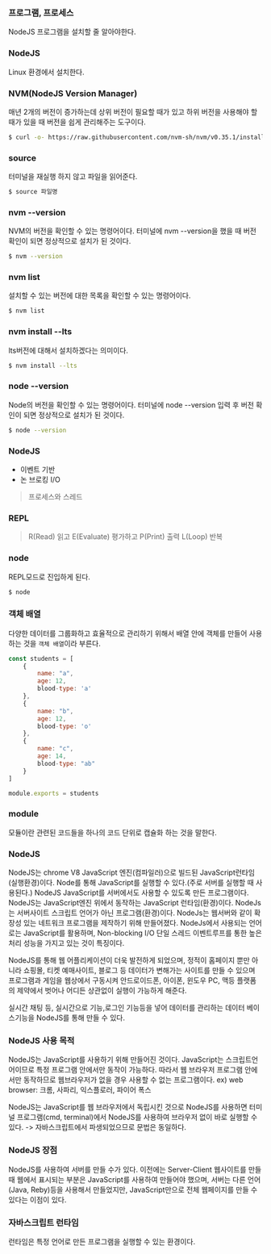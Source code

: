 ### 프로그램, 프로세스
NodeJS 프로그램을 설치할 줄 알아야한다.


### NodeJS
Linux 환경에서 설치한다.


### NVM(NodeJS Version Manager)
매년 2개의 버전이 증가하는데 상위 버전이 필요할 때가 있고
하위 버전을 사용해야 할 때가 있을 때 버전을 쉽게 관리해주는 도구이다.
```sh
$ curl -o- https://raw.githubusercontent.com/nvm-sh/nvm/v0.35.1/install.sh | bash
```

### source 
터미널을 재실행 하지 않고 파일을 읽어준다.
```sh
$ source 파일명
```


### nvm --version
NVM의 버전을 확인할 수 있는 명령어이다.
터미널에 nvm --version을 했을 때 버전 확인이 되면 정상적으로 설치가 된 것이다.
```sh
$ nvm --version
```

### nvm list
설치할 수 있는 버전에 대한 목록을 확인할 수 있는 명령어이다.
```sh
$ nvm list
```


### nvm install --lts
lts버전에 대해서 설치하겠다는 의미이다.
```sh
$ nvm install --lts
```


### node --version
Node의 버전을 확인할 수 있는 명령어이다.
터미널에 node --version 입력 후 버전 확인이 되면 정상적으로 설치가 된 것이다.
```sh
$ node --version
```


### NodeJS
- 이벤트 기반
- 논 브로킹 I/O
> 프로세스와 스레드


### REPL
>R(Read) 읽고 
>E(Evaluate) 평가하고
>P(Print) 출력
>L(Loop) 반복


### node
REPL모드로 진입하게 된다.
```sh
$ node
```



### 객체 배열
다양한 데이터를 그룹화하고 효율적으로 관리하기 위해서 배열 안에 객체를 만들어 사용하는 것을 `객체 배열`이라 부른다.
```js
const students = [
    {
        name: "a",
        age: 12,
        blood-type: 'a'
    },
    {
        name: "b",
        age: 12,
        blood-type: 'o'
    },
    {
        name: "c",
        age: 14,
        blood-type: "ab"
    }
]

module.exports = students
```

### module
모듈이란 관련된 코드들을 하나의 코드 단위로 캡슐화 하는 것을 말한다.


### NodeJS
NodeJS는 chrome V8 JavaScript 엔진(컴파일러)으로 빌드된 JavaScript런타임(실행환경)이다.
Node를 통해 JavaScript를 실행할 수 있다.(주로 서버를 실행할 때 사용된다.)
NodeJS JavaScript를 서버에서도 사용할 수 있도록 만든 프로그램이다.
NodeJS는 JavaScript엔진 위에서 동작하는 JavaScript 런타임(환경)이다.
NodeJs는 서버사이트 스크립트 언어가 아닌 프로그램(환경)이다.
NodeJs는 웹서버와 같이 확장성 있는 네트워크 프로그램을 제작하기 위해 만들어졌다.
NodeJs에서 사용되는 언어로는 JavaScript를 활용하며, Non-blocking I/O 단일 스레드 이벤트루프를 통한
높은 처리 성능을 가지고 있는 것이 특징이다.

NodeJS를 통해 웹 어플리케이션이 더욱 발전하게 되었으며, 정적이 홈페이지 뿐만 아니라 쇼핑몰, 티켓 예매사이트, 
블로그 등 데이터가 변해가는 사이트를 만들 수 있으며 프로그램과 게임을 웹상에서 구동시켜 안드로이드폰, 아이폰,
윈도우 PC, 맥등 플랫폼의 제약에서 벗어나 어디든 상관없이 실행이 가능하게 해준다.

실시간 채팅 등, 실시간으로 기능,로그인 기능등을 넣어 데이터를 관리하는 데이터 베이스기능을
NodeJS를 통해 만들 수 있다.


### NodeJS 사용 목적
NodeJS는 JavaScript를 사용하기 위해 만들어진 것이다.
JavaScript는 스크립트언어이므로 특정 프로그램 안에서만 동작이 가능하다.
따라서 웹 브라우저 프로그램 안에서만 동작하므로 웹브라우저가 없을 경우 사용할 수 없는 프로그램이다.
ex) web browser: 크롬, 사파리, 익스플로러, 파이어 폭스

NodeJS는 JavaScript를 웹 브라우저에서 독립시킨 것으로 NodeJS를 사용하면 터미널 프로그램(cmd, terminal)에서 
NodeJS를 사용하여 브라우저 없이 바로 실행할 수 있다.
-> 자바스크립트에서 파생되었으므로 문법은 동일하다.

### NodeJS 장점
NodeJS를 사용하여 서버를 만들 수가 있다.
이전에는 Server-Client 웹사이트를 만들 때 웹에서 표시되는 부분은 JavaScript를 사용하여 만들어야 했으며,
서버는 다른 언어(Java, Reby)등을 사용해서 만들었지만, JavaScript만으로 전체 웹페이지를 만들 수 있다는 이점이 있다.


### 자바스크립트 런타임
런타임은 특정 언어로 만든 프로그램을 실행할 수 있는 환경이다.



### 